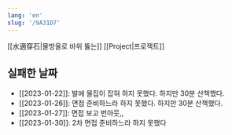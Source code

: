 ```yaml
---
lang: 'en'
slug: '/9A31D7'
---
```


[[水適穿石|물방울로 바위 뚫는]] [[Project|프로젝트]]

## 실패한 날짜

- [[2023-01-22]]: 발에 물집이 잡혀 하지 못했다. 하지만 30분 산책했다.
- [[2023-01-26]]: 면접 준비하느라 하지 못했다. 하지만 30분 산책했다.
- [[2023-01-27]]: 면접 보고 번아웃,,
- [[2023-01-30]]: 2차 면접 준비하느라 하지 못했다
